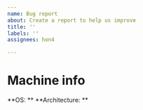 ```yaml
---
name: Bug report
about: Create a report to help us improve
title: ''
labels: ''
assignees: hon4

---
```


# Machine info
**OS: **
**Architecture: **
